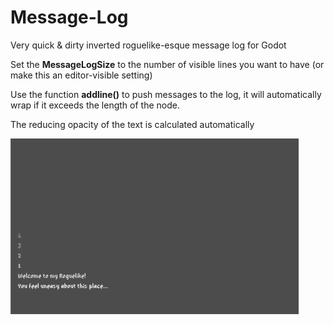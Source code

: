 # Message-Log
Very quick & dirty inverted roguelike-esque message log for Godot

Set the **MessageLogSize** to the number of visible lines you want to have (or make this an editor-visible setting)

Use the function **addline()** to push messages to the log, it will automatically wrap if it exceeds the length of the node.

The reducing opacity of the text is calculated automatically

![alt text](/screenshot.PNG "Example Screenshot")
